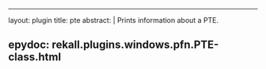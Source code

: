 
---
layout: plugin
title: pte
abstract: |
    Prints information about a PTE.

epydoc: rekall.plugins.windows.pfn.PTE-class.html
---
